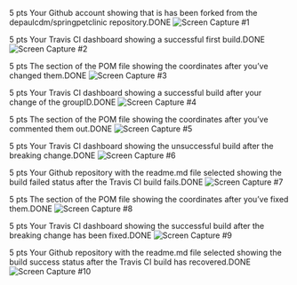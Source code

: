 5 pts Your Github account showing that is has been forked from the depaulcdm/springpetclinic repository.DONE
![Screen Capture #1](images/1.png)

5 pts Your Travis CI dashboard showing a successful first build.DONE
![Screen Capture #2](images/2.png)

5 pts The section of the POM file showing the coordinates after you’ve changed them.DONE
![Screen Capture #3](images/3.png)

5 pts Your Travis CI dashboard showing a successful build after your change of the groupID.DONE
![Screen Capture #4](images/4.png)

5 pts The section of the POM file showing the coordinates after you’ve commented them out.DONE
![Screen Capture #5](images/5.png)

5 pts Your Travis CI dashboard showing the unsuccessful build after the breaking change.DONE
![Screen Capture #6](images/6.png)

5 pts Your Github repository with the readme.md file selected showing the build failed status after the Travis CI build fails.DONE
![Screen Capture #7](images/7.png)

5 pts The section of the POM file showing the coordinates after you’ve fixed them.DONE
![Screen Capture #8](images/8.png)

5 pts Your Travis CI dashboard showing the successful build after the breaking change has been fixed.DONE
![Screen Capture #9](images/9.png)

5 pts Your Github repository with the readme.md file selected showing the build success status after the Travis CI build has recovered.DONE
![Screen Capture #10](images/10.png)